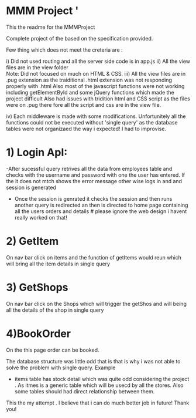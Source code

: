 # MMM Project '

This the readme for the MMMProject 

Complete project of the  based on the specification provided.

Few thing which does not meet the creteria  are :

  i) Did not used routing and all the server side code is in app.js
  ii) All the view files are in the view folder  
  Note: Did not focused on much on HTML & CSS.
  iii) All the view files are in .pug extension as the traiditional .html extension was not responding 
  properly with .html
   Also most of the javascript functions were not working including getElementById  and some jQuery functions which made the project difficult
   Also had issues with tridition html and CSS script as the files were on .pug there fore all the script and css are in the view file.
  
  iv) Each middleware is made with some modifications.
  Unfortunitely all the functions could not be executed without 'single query' as the database tables were not 
   organizaed the way i expected! I had to improvise.

   
  # 1) Login ApI:
  -After sucessful query retrives all  the data from employees table and checks with the username and password with one the user 
  has entered. If the it does not mtch shows the error message other wise logs in and and session is generated
  
  - Once the session is genrated it checks the session and then  runs another query is redirected an then is directed to  home page
	containing all the users orders and details # please ignore the web design  i havent really worked on that!
	
# 2) GetItem
  On nav bar click on items and the function of getItems would reun which will bring all the item details in single query

# 3) GetShops
 On  nav bar click on the Shops which will trigger the getShos and will being all the details of the shop in single query 
  
# 4)BookOrder 
 On the this page order can be booked. 


The database structure was little odd that is that is why i was not able to solve the problem with single query. 
Example
 - items table has stock detail which was quite odd considering the project . As itmes  is a generic table which will be usecd 
by all the stores. 
Also some tables should had direct relationship between them.

This the my attempt . I believe that i can do much better job in future! Thank you! 
   
  
